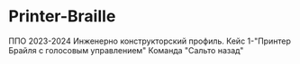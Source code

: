 # Printer-Braille
ППО 2023-2024 Инженерно конструкторский профиль. Кейс 1-"Принтер Брайля с голосовым управлением" Команда "Сальто назад"
